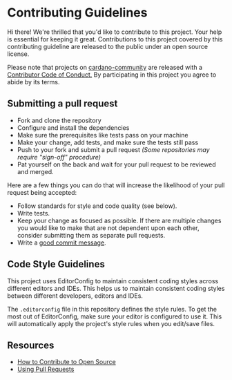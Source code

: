 # Contributing Guidelines

Hi there! We're thrilled that you'd like to contribute to this project. Your help is essential for keeping it great. Contributions to this project covered by this contributing guideline are released to
the public under an open source license.

Please note that projects on [cardano-community] are released with a [Contributor Code of Conduct.](coc)
By participating in this project you agree to abide by its terms.

[cardano-community]: https://cardano-community.github.io
[coc]: repos/.github/.github/CODE_OF_CONDUCT.md

## Submitting a pull request

- Fork and clone the repository
- Configure and install the dependencies
- Make sure the prerequisites like tests pass on your machine
- Make your change, add tests, and make sure the tests still pass
- Push to your fork and submit a pull request *(Some repositories may require "sign-off" procedure)*
- Pat yourself on the back and wait for your pull request to be reviewed and merged.

Here are a few things you can do that will increase the likelihood of your pull request being accepted:

- Follow standards for style and code quality (see below).
- Write tests.
- Keep your change as focused as possible. If there are multiple changes you would like to make
  that are not dependent upon each other, consider submitting them as separate pull requests.
- Write a [good commit message](http://tbaggery.com/2008/04/19/a-note-about-git-commit-messages.html).

## Code Style Guidelines

This project uses EditorConfig to maintain consistent coding styles across different editors and IDEs. This helps us to maintain consistent coding styles between different developers, editors and IDEs.

The `.editorconfig` file in this repository defines the style rules. To get the most out of EditorConfig, make sure your editor is configured to use it. This will automatically apply the project's style rules when you edit/save files.


## Resources

- [How to Contribute to Open Source](https://opensource.guide/how-to-contribute/)
- [Using Pull Requests](https://help.github.com/articles/about-pull-requests/)
